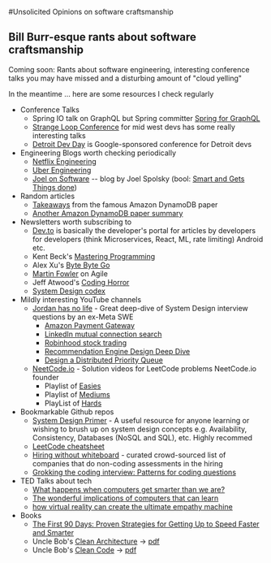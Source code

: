 #Unsolicited Opinions on software craftsmanship
## Bill Burr-esque rants about software craftsmanship

Coming soon: Rants about software engineering, interesting conference talks you may have missed and a disturbing amount of "cloud yelling"

In the meantime ... here are some resources I check regularly
- Conference Talks
  - Spring IO talk on GraphQL but Spring committer [Spring for GraphQL](https://www.youtube.com/watch?v=FMZckqbPGq0)
  - [Strange Loop Conference](https://www.youtube.com/@StrangeLoopConf) for mid west devs has some really interesting talks
  - [Detroit Dev Day](https://www.youtube.com/watch?v=m2jtLPl1gUI&pp=ygUOZGV0cm9pdCBkZXZkYXk%3D) is Google-sponsored conference for Detroit devs
- Engineering Blogs worth checking periodically
  - [Netflix Engineering](https://netflixtechblog.com/)
  - [Uber Engineering](https://www.uber.com/en-US/blog/engineering/)
  - [Joel on Software](https://www.joelonsoftware.com/) -- blog by Joel Spolsky (bool: [Smart and Gets Things done](https://www.amazon.com/Smart-Gets-Things-Done-Technical/dp/1590598385/ref=asc_df_1590598385/?tag=hyprod-20&linkCode=df0&hvadid=692875362841&hvpos=&hvnetw=g&hvrand=15606483858116509605&hvpone=&hvptwo=&hvqmt=&hvdev=c&hvdvcmdl=&hvlocint=&hvlocphy=9016911&hvtargid=pla-2281435177418&psc=1&mcid=0ceaa8bb62f5354da729e9dd3f9af73b&hvocijid=15606483858116509605-1590598385-&hvexpln=73&gad_source=1))
- Random articles
  - [Takeaways](https://www.alexdebrie.com/posts/dynamodb-paper/) from the famous Amazon DynamoDB paper
  - [Another Amazon DynamoDB paper summary](https://www.dynamodbguide.com/the-dynamo-paper/)
- Newsletters worth subscribing to
  - [Dev.to](https://dev.to/) is basically the developer's portal for articles by developers for developers (think Microservices, React, ML, rate limiting) Android etc.
  - Kent Beck's [Mastering Programming](https://tidyfirst.substack.com/p/mastering-programming) 
  - Alex Xu's [Byte Byte Go](https://blog.bytebytego.com/)
  - [Martin Fowler](https://martinfowler.com/agile.html) on Agile
  - Jeff Atwood's [Coding Horror](https://blog.codinghorror.com/)
  - [System Design codex](https://newsletter.systemdesigncodex.com/)
- Mildly interesting YouTube channels
  - [Jordan has no life](https://www.youtube.com/@jordanhasnolife5163) - Great deep-dive of System Design interview questions by an ex-Meta SWE
    - [Amazon Payment Gateway](https://www.youtube.com/watch?v=rT4sS4l51PY)
    - [LinkedIn mutual connection search](https://www.youtube.com/watch?v=9YQxB46xbOI&t=1216s)
    - [Robinhood stock trading](https://www.youtube.com/watch?v=SAa6xFyATcw&t=10s)
    - [Recommendation Engine Design Deep Dive](https://www.youtube.com/watch?v=ZAIBFf8KpgI)
    - [Design a Distributed Priority Queue](https://www.youtube.com/watch?v=PFsjVT-XwmA)
  - [NeetCode.io](https://www.youtube.com/@NeetCodeIO) - Solution videos for LeetCode problems NeetCode.io founder
    - Playlist of [Easies](https://www.youtube.com/watch?v=zdMhGxRWutQ&list=PLQpVsaqBj4RIJdYW6Y-iAswxCZeocfoRW&pp=iAQB)
    - Playlist of [Mediums](https://www.youtube.com/playlist?list=PLQpVsaqBj4RLwXMZ9LaAFf4rVowiC3ZcG)
    - PlayList of [Hards](https://www.youtube.com/watch?v=xLoDjKczUSk&list=PLQpVsaqBj4RI3jgIzqK7VJHy8Esacg-ow&pp=iAQB)
- Bookmarkable Github repos
  - [System Design Primer](https://github.com/donnemartin/system-design-primer/tree/master?tab=readme-ov-file) - A useful resource for anyone learning or wishing to brush up on system design concepts e.g. Availability, Consistency, Databases (NoSQL and SQL), etc. Highly recommed
  - [LeetCode cheatsheet](https://jwl-7.github.io/leetcode-cheatsheet/)
  - [Hiring without whiteboard](https://github.com/poteto/hiring-without-whiteboards) - curated crowd-sourced list of companies that do non-coding assessments in the hiring
  - [Grokking the coding interview: Patterns for coding questions](https://github.com/dipjul/Grokking-the-Coding-Interview-Patterns-for-Coding-Questions)
- TED Talks about tech
  - [What happens when computers get smarter than we are?](https://www.ted.com/talks/nick_bostrom_what_happens_when_our_computers_get_smarter_than_we_are?subtitle=en)
  - [The wonderful implications of computers that can learn](https://www.ted.com/talks/jeremy_howard_the_wonderful_and_terrifying_implications_of_computers_that_can_learn?subtitle=en)
  - [how virtual reality can create the ultimate empathy machine](https://www.ted.com/talks/chris_milk_how_virtual_reality_can_create_the_ultimate_empathy_machine?subtitle=en)
- Books
  - [The First 90 Days: Proven Strategies for Getting Up to Speed Faster and Smarter](https://www.amazon.com/First-90-Days-Strategies-Expanded/dp/1422188612)
  - Uncle Bob's [Clean Architecture](https://www.amazon.com/Clean-Architecture-Craftsmans-Software-Structure/dp/0134494164) -> [pdf](https://github.com/GunterMueller/Books-3/blob/master/Clean%20Architecture%20A%20Craftsman%20Guide%20to%20Software%20Structure%20and%20Design.pdf)
  - Uncle Bob's [Clean Code](https://www.amazon.com/Clean-Code-Handbook-Software-Craftsmanship/dp/0132350882) -> [pdf](https://github.com/jnguyen095/clean-code/blob/master/Clean.Code.A.Handbook.of.Agile.Software.Craftsmanship.pdf)
